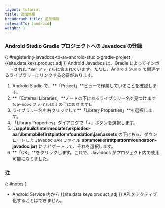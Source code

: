 ```yaml
---
layout: tutorial
title: 追加情報
breadcrumb_title: 追加情報
relevantTo: [android]
weight: 1
---
```

<!-- NLS_CHARSET=UTF-8 -->
### Android Studio Gradle プロジェクトへの Javadocs の登録
{: #registering-javadocs-to-an-android-studio-gradle-project }
{{site.data.keys.product_adj }} Android Javadocs は、Gradle によってインポートされた *.aar ファイルに含まれています。ただし、Android Studio で関連するライブラリーにリンクする必要があります。

1. Android Studio で、**「Project」**ビューで作業していることを確認します。
2. **「External Libraries」**ノードの下にあるライブラリー名を見つけます (Javadoc ファイルはその下にあります)。
3. ライブラリー名を右クリックして**「Library Properties」**を選択します。
4. 「Library Properties」ダイアログで「+」ボタンを選択します。
5. **..\app\build\intermediates\exploded-aar\ibmmobilefirstplatformfoundation\jars\assets** の下にある、ダウンロードした Javadoc JAR ファイル (**ibmmobilefirstplatformfoundation-javadoc.jar**) にナビゲートして、それを選択します。
6. **「OK」**をクリックします。これで、Javadocs がプロジェクト内で使用可能になりました。

### 注
{: #notes }

* Android Service 内から {{site.data.keys.product_adj }} API をアクティブ化することはできません。
